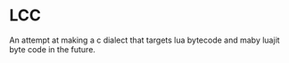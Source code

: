 # LCC
An attempt at making a c dialect that targets lua bytecode and maby luajit byte code in the future.
